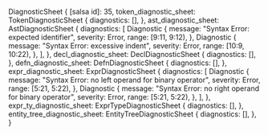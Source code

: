 DiagnosticSheet {
    [salsa id]: 35,
    token_diagnostic_sheet: TokenDiagnosticSheet {
        diagnostics: [],
    },
    ast_diagnostic_sheet: AstDiagnosticSheet {
        diagnostics: [
            Diagnostic {
                message: "Syntax Error: expected identifier",
                severity: Error,
                range: [9:11, 9:12),
            },
            Diagnostic {
                message: "Syntax Error: excessive indent",
                severity: Error,
                range: [10:9, 10:22),
            },
        ],
    },
    decl_diagnostic_sheet: DeclDiagnosticSheet {
        diagnostics: [],
    },
    defn_diagnostic_sheet: DefnDiagnosticSheet {
        diagnostics: [],
    },
    expr_diagnostic_sheet: ExprDiagnosticSheet {
        diagnostics: [
            Diagnostic {
                message: "Syntax Error: no left operand for binary operator",
                severity: Error,
                range: [5:21, 5:22),
            },
            Diagnostic {
                message: "Syntax Error: no right operand for binary operator",
                severity: Error,
                range: [5:21, 5:22),
            },
        ],
    },
    expr_ty_diagnostic_sheet: ExprTypeDiagnosticSheet {
        diagnostics: [],
    },
    entity_tree_diagnostic_sheet: EntityTreeDiagnosticSheet {
        diagnostics: [],
    },
}